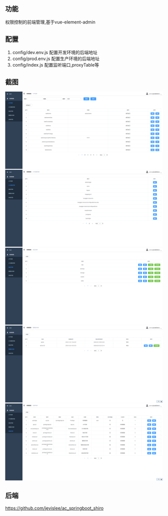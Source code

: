 ## 功能
权限控制的前端管理,基于vue-element-admin

## 配置
1. config/dev.env.js  配置开发环境的后端地址
2. config/prod.env.js 配置生产环境的后端地址
3. config/index.js    配置监听端口,proxyTable等

## 截图
<img src="snapshots/1.png"/>
<img src="snapshots/2.png"/>
<img src="snapshots/3.png"/>
<img src="snapshots/4.png"/>
<img src="snapshots/5.png"/>

## 后端
https://github.com/jevislee/ac_springboot_shiro